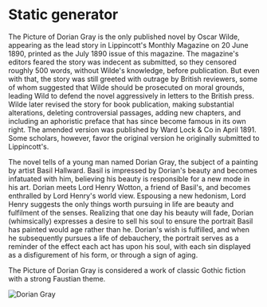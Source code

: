 Static generator
================

The Picture of Dorian Gray is the only published novel by Oscar Wilde, appearing
as the lead story in Lippincott's Monthly Magazine on 20 June 1890, printed as
the July 1890 issue of this magazine. The magazine's editors feared the story
was indecent as submitted, so they censored roughly 500 words, without Wilde's
knowledge, before publication. But even with that, the story was still greeted
with outrage by British reviewers, some of whom suggested that Wilde should be
prosecuted on moral grounds, leading Wild to defend the novel aggressively in
letters to the British press. Wilde later revised the story for book
publication, making substantial alterations, deleting controversial passages,
adding new chapters, and including an aphoristic preface that has since become
famous in its own right. The amended version was published by Ward Lock & Co in
April 1891. Some scholars, however, favor the original version he originally
submitted to Lippincott's.

The novel tells of a young man named Dorian Gray, the subject of a painting by
artist Basil Hallward. Basil is impressed by Dorian's beauty and becomes
infatuated with him, believing his beauty is responsible for a new mode in his
art. Dorian meets Lord Henry Wotton, a friend of Basil's, and becomes enthralled
by Lord Henry's world view. Espousing a new hedonism, Lord Henry suggests the
only things worth pursuing in life are beauty and fulfilment of the senses.
Realizing that one day his beauty will fade, Dorian (whimsically) expresses a
desire to sell his soul to ensure the portrait Basil has painted would age
rather than he. Dorian's wish is fulfilled, and when he subsequently pursues a
life of debauchery, the portrait serves as a reminder of the effect each act has
upon his soul, with each sin displayed as a disfigurement of his form, or
through a sign of aging.

The Picture of Dorian Gray is considered a work of classic Gothic fiction with a
strong Faustian theme.

![Dorian Gray](http://salmanlatif.files.wordpress.com/2011/08/dorian.jpeg)

